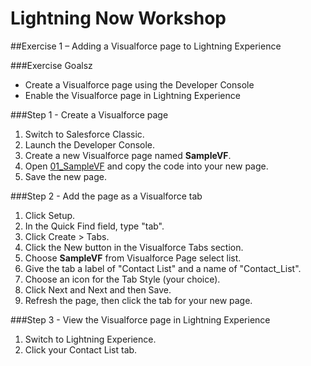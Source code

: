 # Lightning Now Workshop

##Exercise 1 – Adding a Visualforce page to Lightning Experience

###Exercise Goalsz

* Create a Visualforce page using the Developer Console
* Enable the Visualforce page in Lightning Experience

###Step 1 - Create a Visualforce page
1. Switch to Salesforce Classic.
2. Launch the Developer Console.
3. Create a new Visualforce page named **SampleVF**.
4. Open [01_SampleVF](https://raw.githubusercontent.com/garazi/LightningNowWorkshop/exercise-1/Snippets/01_SampleVF.vfp) and copy the code into your new page.
5. Save the new page.

###Step 2 - Add the page as a Visualforce tab
1. Click Setup.
2. In the Quick Find field, type "tab".
3. Click Create > Tabs.
4. Click the New button in the Visualforce Tabs section.
5. Choose **SampleVF** from Visualforce Page select list.
6. Give the tab a label of "Contact List" and a name of "Contact_List".
7. Choose an icon for the Tab Style (your choice).
8. Click Next and Next and then Save.
9. Refresh the page, then click the tab for your new page.

###Step 3 - View the Visualforce page in Lightning Experience
1. Switch to Lightning Experience.
2. Click your Contact List tab.